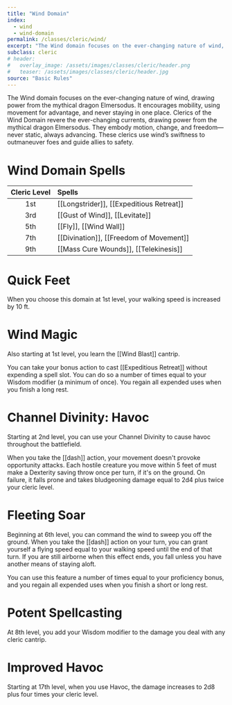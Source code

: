 ```yaml
---
title: "Wind Domain"
index:
  - wind
  - wind-domain
permalink: /classes/cleric/wind/
excerpt: "The Wind domain focuses on the ever-changing nature of wind, drawing power from the mythical dragon Elmersodus."
subclass: cleric
# header:
#   overlay_image: /assets/images/classes/cleric/header.png
#   teaser: /assets/images/classes/cleric/header.jpg
source: "Basic Rules"
---
```

The Wind domain focuses on the ever-changing nature of wind, drawing power from the mythical dragon Elmersodus. It encourages mobility, using movement for advantage, and never staying in one place. Clerics of the Wind Domain revere the ever-changing currents, drawing power from the mythical dragon Elmersodus. They embody motion, change, and freedom—never static, always advancing. These clerics use wind’s swiftness to outmaneuver foes and guide allies to safety.

# Wind Domain Spells

| Cleric Level | Spells                              |
| :----------: | :---------------------------------- |
| 1st | [[Longstrider]], [[Expeditious Retreat]]             |
| 3rd | [[Gust of Wind]], [[Levitate]] |
| 5th |	[[Fly]], [[Wind Wall]]             |
| 7th | [[Divination]], [[Freedom of Movement]]        |
| 9th | [[Mass Cure Wounds]], [[Telekinesis]]         |

# Quick Feet
When you choose this domain at 1st level, your walking speed is increased by 10 ft.

# Wind Magic
Also starting at 1st level, you learn the [[Wind Blast]] cantrip.

You can take your bonus action to cast [[Expeditious Retreat]] without expending a spell slot. You can do so a number of times equal to your Wisdom modifier (a minimum of once). You regain all expended uses when you finish a long rest.

# Channel Divinity: Havoc
Starting at 2nd level, you can use your Channel Divinity to cause havoc throughout the battlefield.

When you take the [[dash]] action, your movement doesn't provoke opportunity attacks. Each hostile creature you move within 5 feet of must make a Dexterity saving throw once per turn, if it's on the ground. On failure, it falls prone and takes bludgeoning damage equal to 2d4 plus twice your cleric level. 

# Fleeting Soar
Beginning at 6th level, you can command the wind to sweep you off the ground. When you take the [[dash]] action on your turn, you can grant yourself a flying speed equal to your walking speed until the end of that turn. If you are still airborne when this effect ends, you fall unless you have another means of staying aloft.

You can use this feature a number of times equal to your proficiency bonus, and you regain all expended uses when you finish a short or long rest.

# Potent Spellcasting
At 8th level, you add your Wisdom modifier to the damage you deal with any cleric cantrip.

# Improved Havoc
Starting at 17th level, when you use Havoc, the damage increases to 2d8 plus four times your cleric level.